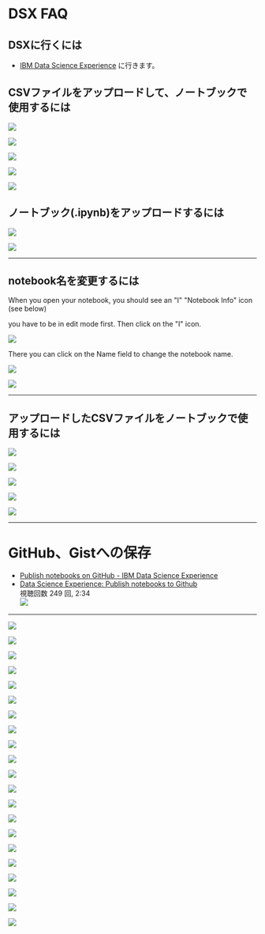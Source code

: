 
# DSX FAQ

## DSXに行くには
* [IBM Data Science Experience](https://dataplatform.ibm.com/projects/110284f6-c045-486f-b60e-c89d058d973a/assets?context=analytics) に行きます。

## CSVファイルをアップロードして、ノートブックで使用するには

![](pict/WS000016.JPG)

![](pict/WS000017.JPG)

![](pict/WS000018.JPG)

![](pict/WS000019.JPG)

![](pict/WS000020.JPG)


## ノートブック(.ipynb)をアップロードするには

![](pict/WS000013.JPG)

![](pict/WS000014.JPG)

---

## notebook名を変更するには

When you open your notebook, you should see an "I" "Notebook Info" icon (see below)

 you have to be in edit mode first. Then click on the "I" icon.  

![](pict/WS000015.JPG)

There you can click on the Name field to change the notebook name.

![](pict/WS000011.JPG)

![](pict/WS000021.JPG)

---

## アップロードしたCSVファイルをノートブックで使用するには

![](pict/WS000016.JPG)

![](pict/WS000017.JPG)

![](pict/WS000018.JPG)

![](pict/WS000019.JPG)

![](pict/WS000020.JPG)

---

# GitHub、Gistへの保存

* [Publish notebooks on GitHub - IBM Data Science Experience](https://datascience.ibm.com/docs/content/analyze-data/github-integration.html)
* [Data Science Experience: Publish notebooks to Github](https://youtu.be/EplLENOla9I)  
視聴回数 249 回, 2:34  
![](https://i.ytimg.com/vi/EplLENOla9I/hqdefault.jpg?sqp=-oaymwEXCPYBEIoBSFryq4qpAwkIARUAAIhCGAE=&rs=AOn4CLCoazDr6i8wGQpRwdulxoxKbDyS6A)

---

![](pict/WS000022.JPG)

![](pict/WS000023.JPG)

![](pict/WS000024.JPG)

![](pict/WS000025.JPG)

![](pict/WS000026.JPG)

![](pict/WS000029.JPG)

![](pict/WS000027.JPG)

![](pict/WS000028.JPG)

![](pict/WS000030.JPG)

![](pict/WS000031.JPG)

![](pict/WS000032.JPG)

![](pict/WS000033.JPG)

![](pict/WS000034.JPG)

![](pict/WS000035.JPG)

![](pict/WS000036.JPG)

![](pict/WS000037.JPG)

![](pict/WS000038.JPG)

![](pict/WS000039.JPG)

![](pict/WS000040.JPG)

![](pict/WS000041.JPG)

![](pict/WS000042.JPG)
